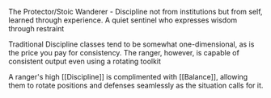The Protector/Stoic Wanderer - Discipline not from institutions but from self, learned through experience. A quiet sentinel who expresses wisdom through restraint

Traditional Discipline classes tend to be somewhat one-dimensional, as is the price you pay for consistency. The ranger, however, is capable of consistent output even using a rotating toolkit

A ranger's high [[Discipline]] is complimented with [[Balance]], allowing them to rotate positions and defenses seamlessly as the situation calls for it. 